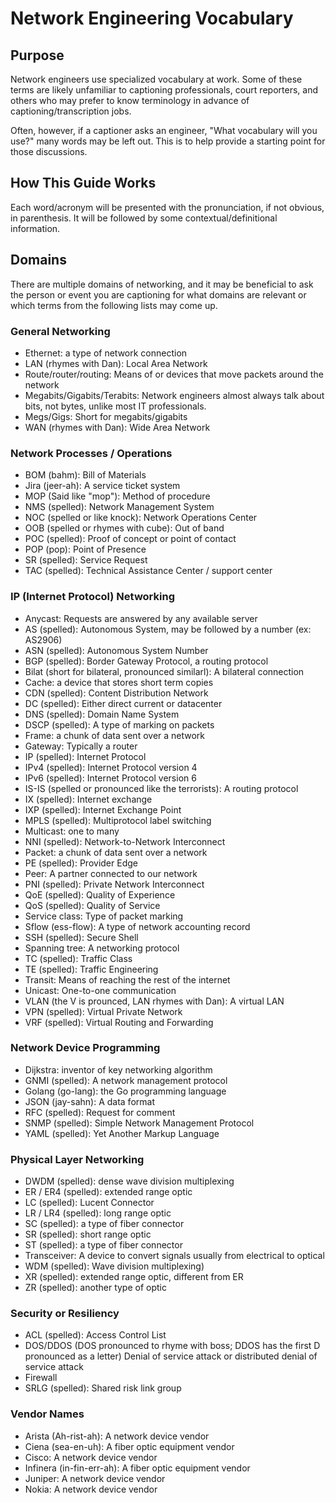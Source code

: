 # Network Engineering Vocabulary

## Purpose

Network engineers use specialized vocabulary at work.  Some of these
terms are likely unfamiliar to captioning professionals, court
reporters, and others who may prefer to know terminology in advance of
captioning/transcription jobs.

Often, however, if a captioner asks an engineer, "What vocabulary will
you use?" many words may be left out.  This is to help provide a
starting point for those discussions.

## How This Guide Works

Each word/acronym will be presented with the pronunciation, if not
obvious, in parenthesis.  It will be followed by some
contextual/definitional information.

## Domains

There are multiple domains of networking, and it may be beneficial to
ask the person or event you are captioning for what domains are
relevant or which terms from the following lists may come up.

### General Networking

 * Ethernet: a type of network connection
 * LAN (rhymes with Dan): Local Area Network
 * Route/router/routing: Means of or devices that move packets around the network
 * Megabits/Gigabits/Terabits: Network engineers almost always talk
   about bits, not bytes, unlike most IT professionals.
 * Megs/Gigs: Short for megabits/gigabits
 * WAN (rhymes with Dan): Wide Area Network

### Network Processes / Operations

 * BOM (bahm): Bill of Materials
 * Jira (jeer-ah): A service ticket system
 * MOP (Said like "mop"): Method of procedure
 * NMS (spelled): Network Management System
 * NOC (spelled or like knock): Network Operations Center
 * OOB (spelled or rhymes with cube): Out of band
 * POC (spelled): Proof of concept or point of contact
 * POP (pop): Point of Presence
 * SR (spelled): Service Request
 * TAC (spelled): Technical Assistance Center / support center

### IP (Internet Protocol) Networking

 * Anycast: Requests are answered by any available server
 * AS (spelled): Autonomous System, may be followed by a number (ex: AS2906)
 * ASN (spelled): Autonomous System Number
 * BGP (spelled): Border Gateway Protocol, a routing protocol
 * Bilat (short for bilateral, pronounced similarl): A bilateral
   connection
 * Cache: a device that stores short term copies
 * CDN (spelled): Content Distribution Network
 * DC (spelled): Either direct current or datacenter
 * DNS (spelled): Domain Name System
 * DSCP (spelled): A type of marking on packets
 * Frame: a chunk of data sent over a network
 * Gateway: Typically a router
 * IP (spelled): Internet Protocol
 * IPv4 (spelled): Internet Protocol version 4
 * IPv6 (spelled): Internet Protocol version 6
 * IS-IS (spelled or pronounced like the terrorists): A routing protocol
 * IX (spelled): Internet exchange
 * IXP (spelled): Internet Exchange Point
 * MPLS (spelled): Multiprotocol label switching
 * Multicast: one to many
 * NNI (spelled): Network-to-Network Interconnect
 * Packet: a chunk of data sent over a network
 * PE (spelled): Provider Edge
 * Peer: A partner connected to our network
 * PNI (spelled): Private Network Interconnect
 * QoE (spelled): Quality of Experience
 * QoS (spelled): Quality of Service
 * Service class: Type of packet marking
 * Sflow (ess-flow): A type of network accounting record
 * SSH (spelled): Secure Shell
 * Spanning tree: A networking protocol
 * TC (spelled): Traffic Class
 * TE (spelled): Traffic Engineering
 * Transit: Means of reaching the rest of the internet
 * Unicast: One-to-one communication
 * VLAN (the V is prounced, LAN rhymes with Dan): A virtual LAN
 * VPN (spelled): Virtual Private Network
 * VRF (spelled): Virtual Routing and Forwarding

### Network Device Programming
 
 * Dijkstra: inventor of key networking algorithm
 * GNMI (spelled): A network management protocol
 * Golang (go-lang): the Go programming language
 * JSON (jay-sahn): A data format
 * RFC (spelled): Request for comment
 * SNMP (spelled): Simple Network Management Protocol
 * YAML (spelled): Yet Another Markup Language

### Physical Layer Networking

 * DWDM (spelled): dense wave division multiplexing
 * ER / ER4 (spelled): extended range optic
 * LC (spelled): Lucent Connector
 * LR / LR4 (spelled): long range optic
 * SC (spelled): a type of fiber connector
 * SR (spelled): short range optic
 * ST (spelled): a type of fiber connector
 * Transceiver: A device to convert signals usually from electrical to
   optical
 * WDM (spelled): Wave division multiplexing)
 * XR (spelled): extended range optic, different from ER
 * ZR (spelled): another type of optic

### Security or Resiliency

 * ACL (spelled): Access Control List
 * DOS/DDOS (DOS pronounced to rhyme with boss; DDOS has the first D
   pronounced as a letter) Denial of service attack or distributed
   denial of service attack
 * Firewall
 * SRLG (spelled): Shared risk link group

### Vendor Names

 * Arista (Ah-rist-ah): A network device vendor
 * Ciena (sea-en-uh): A fiber optic equipment vendor
 * Cisco: A network device vendor
 * Infinera (in-fin-err-ah): A fiber optic equipment vendor
 * Juniper: A network device vendor
 * Nokia: A network device vendor
